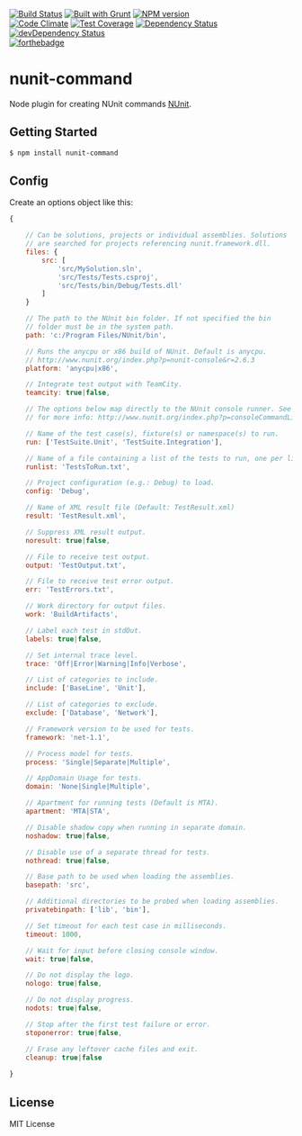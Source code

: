 [![Build Status](https://api.travis-ci.org/meilke/nunit-command.png)](https://travis-ci.org/meilke/nunit-command)
[![Built with Grunt](https://cdn.gruntjs.com/builtwith.png)](http://gruntjs.com/)
[![NPM version](https://badge.fury.io/js/nunit-command.svg)](http://badge.fury.io/js/nunit-command)  
[![Code Climate](https://codeclimate.com/github/meilke/nunit-command/badges/gpa.svg)](https://codeclimate.com/github/meilke/nunit-command)
[![Test Coverage](https://codeclimate.com/github/meilke/nunit-command/badges/coverage.svg)](https://codeclimate.com/github/meilke/nunit-command/coverage)
[![Dependency Status](https://david-dm.org/meilke/nunit-command.svg)](https://david-dm.org/meilke/nunit-command)
[![devDependency Status](https://david-dm.org/meilke/nunit-command/dev-status.svg)](https://david-dm.org/meilke/nunit-command#info=devDependencies)  
[![forthebadge](http://forthebadge.com/images/badges/uses-badges.svg)](http://forthebadge.com)


# nunit-command

Node plugin for creating NUnit commands [NUnit](http://www.nunit.org/).

## Getting Started

```bash
$ npm install nunit-command
```

## Config
Create an options object like this:

```js
{

    // Can be solutions, projects or individual assemblies. Solutions
    // are searched for projects referencing nunit.framework.dll.
    files: {
        src: [
            'src/MySolution.sln',
            'src/Tests/Tests.csproj',
            'src/Tests/bin/Debug/Tests.dll'
        ]
    }

    // The path to the NUnit bin folder. If not specified the bin
    // folder must be in the system path.
    path: 'c:/Program Files/NUnit/bin',

    // Runs the anycpu or x86 build of NUnit. Default is anycpu.
    // http://www.nunit.org/index.php?p=nunit-console&r=2.6.3
    platform: 'anycpu|x86',

    // Integrate test output with TeamCity.
    teamcity: true|false,

    // The options below map directly to the NUnit console runner. See here
    // for more info: http://www.nunit.org/index.php?p=consoleCommandLine&r=2.6.3

    // Name of the test case(s), fixture(s) or namespace(s) to run.
    run: ['TestSuite.Unit', 'TestSuite.Integration'],

    // Name of a file containing a list of the tests to run, one per line.
    runlist: 'TestsToRun.txt',

    // Project configuration (e.g.: Debug) to load.
    config: 'Debug',

    // Name of XML result file (Default: TestResult.xml)
    result: 'TestResult.xml',

    // Suppress XML result output.
    noresult: true|false,

    // File to receive test output.
    output: 'TestOutput.txt',

    // File to receive test error output.
    err: 'TestErrors.txt',

    // Work directory for output files.
    work: 'BuildArtifacts',

    // Label each test in stdOut.
    labels: true|false,

    // Set internal trace level.
    trace: 'Off|Error|Warning|Info|Verbose',

    // List of categories to include.
    include: ['BaseLine', 'Unit'],

    // List of categories to exclude.
    exclude: ['Database', 'Network'],

    // Framework version to be used for tests.
    framework: 'net-1.1',

    // Process model for tests.
    process: 'Single|Separate|Multiple',

    // AppDomain Usage for tests.
    domain: 'None|Single|Multiple',

    // Apartment for running tests (Default is MTA).
    apartment: 'MTA|STA',

    // Disable shadow copy when running in separate domain.
    noshadow: true|false,

    // Disable use of a separate thread for tests.
    nothread: true|false,

    // Base path to be used when loading the assemblies.
    basepath: 'src',

    // Additional directories to be probed when loading assemblies.
    privatebinpath: ['lib', 'bin'],

    // Set timeout for each test case in milliseconds.
    timeout: 1000,

    // Wait for input before closing console window.
    wait: true|false,

    // Do not display the logo.
    nologo: true|false,

    // Do not display progress.
    nodots: true|false,

    // Stop after the first test failure or error.
    stoponerror: true|false,

    // Erase any leftover cache files and exit.
    cleanup: true|false
    
}
```

## License
MIT License
